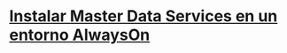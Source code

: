 # [Instalar Master Data Services en un entorno AlwaysOn](installing-mds-in-an-alwayson-group-environment.md)